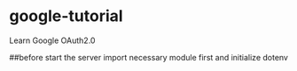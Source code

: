# google-tutorial
 Learn Google OAuth2.0

##before start the server import necessary module first and initialize dotenv

